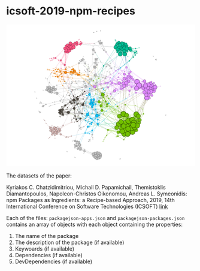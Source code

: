# icsoft-2019-npm-recipes

![network](https://github.com/AuthEceSoftEng/icsoft-2019-npm-recipes/blob/master/appDependenciesNet.png)

The datasets of the paper:

Kyriakos C. Chatzidimitriou, Michail D. Papamichail, Themistoklis Diamantopoulos, Napoleon-Christos Oikonomou, Andreas L. Symeonidis: npm Packages as Ingredients: a Recipe-based Approach, 2019, 14th International Conference on Software Technologies (ICSOFT) [link](http://insticc.org/node/TechnicalProgram/icsoft/presentationDetails/79668)


Each of the files: `packagejson-apps.json` and `packagejson-packages.json` contains an array of objects with each object containing the properties:

  1. The name of the package
  2. The description of the package (if available)
  3. Keywoards (if available)
  4. Dependencies (if available)
  5. DevDependencies (if available)
  
